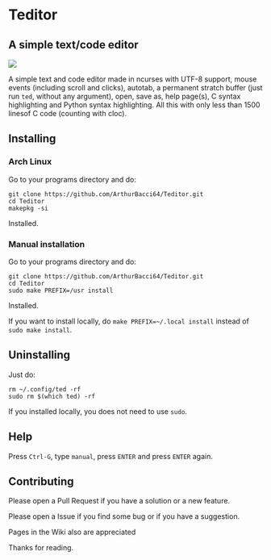 # Teditor
## A simple text/code editor

<image src="teditor.gif">

A simple text and code editor made in ncurses with UTF-8 support,
mouse events (including scroll and clicks), autotab, a permanent
stratch buffer (just run `ted`, without any argument), open,
save as, help page(s), C syntax highlighting and Python syntax
highlighting. All this with only less than 1500 linesof C code
(counting with cloc).

## Installing

### Arch Linux

Go to your programs directory and do:

```
git clone https://github.com/ArthurBacci64/Teditor.git
cd Teditor
makepkg -si
```

Installed.

### Manual installation

Go to your programs directory and do: 

```
git clone https://github.com/ArthurBacci64/Teditor.git
cd Teditor
sudo make PREFIX=/usr install
```

Installed.

If you want to install locally, do `make PREFIX=~/.local install` instead of `sudo make install`.

## Uninstalling

Just do:

```
rm ~/.config/ted -rf
sudo rm $(which ted) -rf
```

If you installed locally, you does not need to use `sudo`.

## Help

Press `Ctrl-G`, type `manual`, press `ENTER` and press `ENTER` again.

## Contributing

Please open a Pull Request if you have a solution or a new feature.

Please open a Issue if you find some bug or if you have a suggestion.

Pages in the Wiki also are appreciated

Thanks for reading.



